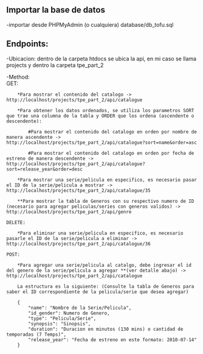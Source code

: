 
## Importar la base de datos
-importar desde PHPMyAdmin (o cualquiera) database/db_tofu.sql

## Endpoints:

-Ubicacion: dentro de la carpeta htdocs se ubica la api, en mi caso se llama projects y dentro la carpeta tpe_part_2

-Method:     
    GET:

        *Para mostrar el contenido del catalogo -> http://localhost/projects/tpe_part_2/api/catalogue

        *Para obtener los datos ordenados, se utiliza los parametros SORT que trae una columna de la tabla y ORDER que los ordena (ascendente o descendente):

            #Para mostrar el contenido del catalogo en orden por nombre de manera ascendente -> http://localhost/projects/tpe_part_2/api/catalogue?sort=name&order=asc

            #Para mostrar el contenido del catalogo en orden por fecha de estreno de manera descendente -> http://localhost/projects/tpe_part_2/api/catalogue?sort=release_year&order=desc

        *Para mostrar una serie/pelicula en especifico, es necesario pasar el ID de la serie/pelicula a mostrar -> http://localhost/projects/tpe_part_2/api/catalogue/35

        **Para mostrar la tabla de Generos con su respectivo numero de ID (necesario para agregar peliculas/series con generos validos) -> http://localhost/projects/tpe_part_2/api/genre
            
    DELETE:

        *Para eliminar una serie/pelicula en especifico, es necesario pasarle el ID de la serie/pelicula a eliminar -> http://localhost/projects/tpe_part_2/api/catalogue/36

    POST:

        *Para agregar una serie/pelicula al catalgo, debe ingresar el id del genero de la serie/pelicula a agregar **(ver detalle abajo) -> http://localhost/projects/tpe_part_2/api/catalogue 

        La estructura es la siguiente: (Consulte la tabla de Generos para saber el ID correspondiente de la pelicula/serie que desea agregar)

        {
            "name": "Nombre de la Serie/Pelicula",
            "id_gender": Numero de Genero,
            "type": "Pelicula/Serie",
            "synopsis": "Sinopsis",
            "duration": "Duracion en minutos (130 mins) o cantidad de temporadas (7 Temps)",
            "release_year": "Fecha de estreno en este formato: 2010-07-14"
        }



        
         

